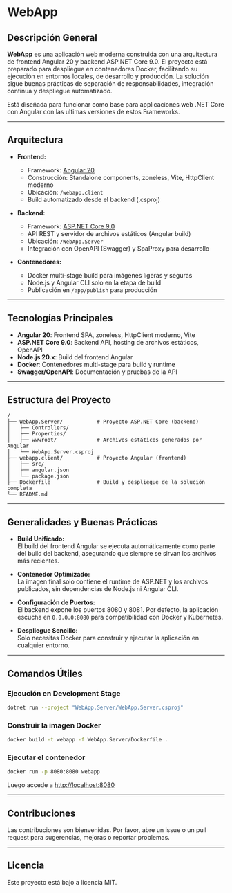 # WebApp

## Descripción General

**WebApp** es una aplicación web moderna construida con una arquitectura de frontend Angular 20 y backend ASP.NET Core 9.0. El proyecto está preparado para despliegue en contenedores Docker, facilitando su ejecución en entornos locales, de desarrollo y producción. La solución sigue buenas prácticas de separación de responsabilidades, integración continua y despliegue automatizado.

Está diseñada para funcionar como base para applicaciones web .NET Core con Angular con las ultimas versiones de estos Frameworks.

---

## Arquitectura

- **Frontend:**  
  - Framework: [Angular 20](https://angular.dev/)
  - Construcción: Standalone components, zoneless, Vite, HttpClient moderno
  - Ubicación: `/webapp.client`
  - Build automatizado desde el backend (.csproj)

- **Backend:**  
  - Framework: [ASP.NET Core 9.0](https://learn.microsoft.com/aspnet/core/)
  - API REST y servidor de archivos estáticos (Angular build)
  - Ubicación: `/WebApp.Server`
  - Integración con OpenAPI (Swagger) y SpaProxy para desarrollo

- **Contenedores:**  
  - Docker multi-stage build para imágenes ligeras y seguras
  - Node.js y Angular CLI solo en la etapa de build
  - Publicación en `/app/publish` para producción

---

## Tecnologías Principales

- **Angular 20**: Frontend SPA, zoneless, HttpClient moderno, Vite
- **ASP.NET Core 9.0**: Backend API, hosting de archivos estáticos, OpenAPI
- **Node.js 20.x**: Build del frontend Angular
- **Docker**: Contenedores multi-stage para build y runtime
- **Swagger/OpenAPI**: Documentación y pruebas de la API

---

## Estructura del Proyecto

```
/
├── WebApp.Server/           # Proyecto ASP.NET Core (backend)
│   ├── Controllers/
│   ├── Properties/
│   ├── wwwroot/             # Archivos estáticos generados por Angular
│   └── WebApp.Server.csproj
├── webapp.client/           # Proyecto Angular (frontend)
│   ├── src/
│   ├── angular.json
│   └── package.json
├── Dockerfile               # Build y despliegue de la solución completa
└── README.md
```

---

## Generalidades y Buenas Prácticas

- **Build Unificado:**  
  El build del frontend Angular se ejecuta automáticamente como parte del build del backend, asegurando que siempre se sirvan los archivos más recientes.

- **Contenedor Optimizado:**  
  La imagen final solo contiene el runtime de ASP.NET y los archivos publicados, sin dependencias de Node.js ni Angular CLI.

- **Configuración de Puertos:**  
  El backend expone los puertos 8080 y 8081. Por defecto, la aplicación escucha en `0.0.0.0:8080` para compatibilidad con Docker y Kubernetes.

- **Despliegue Sencillo:**  
  Solo necesitas Docker para construir y ejecutar la aplicación en cualquier entorno.

---

## Comandos Útiles

### Ejecución en Development Stage

```bash
dotnet run --project "WebApp.Server/WebApp.Server.csproj"
```

### Construir la imagen Docker

```bash
docker build -t webapp -f WebApp.Server/Dockerfile .
```

### Ejecutar el contenedor

```bash
docker run -p 8080:8080 webapp
```

Luego accede a [http://localhost:8080](http://localhost:8080)

---

## Contribuciones

Las contribuciones son bienvenidas. Por favor, abre un issue o un pull request para sugerencias, mejoras o reportar problemas.

---

## Licencia

Este proyecto está bajo a licencia MIT.